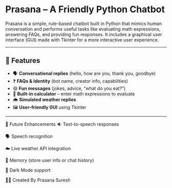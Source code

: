 # Prasana – A Friendly Python Chatbot

Prasana is a simple, rule-based chatbot built in Python that mimics human conversation and performs useful tasks like evaluating math expressions, answering FAQs, and providing fun responses. It includes a graphical user interface (GUI) made with Tkinter for a more interactive user experience.

---

## 🚀 Features

- 🗣️ **Conversational replies** (hello, how are you, thank you, goodbye)
- ❓ **FAQs & Identity** (bot name, creator info, capabilities)
- 😄 **Fun messages** (jokes, advice, “what do you eat?”)
- 🔢 **Built-in calculator** – enter math expressions to evaluate
- 🌦️ **Simulated weather replies**
- 🖼️ **User-friendly GUI** using Tkinter

---

🧩 Future Enhancements
🔉 Text-to-speech responses

🗣️ Speech recognition

☁️ Live weather API integration

🧠 Memory (store user info or chat history)

🎨 Dark Mode support


👨‍💻 Created By
Prasana Suresh
